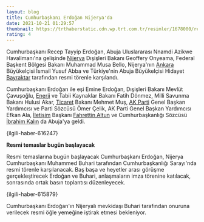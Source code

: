 ```yaml
--- 
layout: blog
title: Cumhurbaşkanı Erdoğan Nijerya'da
date: 2021-10-21 01:29:57
thumbnail: https://trthaberstatic.cdn.wp.trt.com.tr/resimler/1678000/recep-tayyip-erdogan-aa-1678091.jpg
rating: 4
---
```

<p>
	Cumhurbaşkanı Recep Tayyip Erdoğan, Abuja Uluslararası Nnamdi Azikwe Havalimanı'na gelişinde <a href="https://www.trthaber.com/etiket/nijerya/" target="_blank">Nijerya</a> Dışişleri Bakanı Geoffery Onyeama, Federal Başkent Bölgesi Bakanı Muhammad Musa Bello, Nijerya'nın <a href="https://www.trthaber.com/etiket/ankara/" target="_blank">Ankara</a> Büyükelçisi İsmail Yusuf Abba ve Türkiye'nin Abuja Büyükelçisi Hidayet <a href="https://www.trthaber.com/etiket/bayraktar/" target="_blank">Bayraktar</a> tarafından resmi törenle karşılandı.</p>
<p>
	Cumhurbaşkanı Erdoğan ile eşi Emine Erdoğan, Dışişleri Bakanı Mevlüt Çavuşoğlu, <a href="https://www.trthaber.com/etiket/enerji/" target="_blank">Enerji</a> ve Tabii Kaynaklar Bakanı Fatih Dönmez, Milli Savunma Bakanı Hulusi Akar, <a href="https://www.trthaber.com/etiket/ticaret/" target="_blank">Ticaret</a> Bakanı Mehmet Muş, <a href="https://www.trthaber.com/etiket/ak-parti/" target="_blank">AK Parti</a> Genel Başkan Yardımcısı ve Parti Sözcüsü Ömer Çelik, AK Parti Genel Başkan Yardımcısı Efkan Ala, <a href="https://www.trthaber.com/etiket/iletisim/" target="_blank">İletişim</a> Başkanı <a href="https://www.trthaber.com/etiket/fahrettin-altun/" target="_blank">Fahrettin Altun</a> ve Cumhurbaşkanlığı Sözcüsü <a href="https://www.trthaber.com/etiket/ibrahim-kalin/" target="_blank">İbrahim Kalın</a> da Abuja'ya geldi.</p>
<p>
	{ilgili-haber-616247}</p>
<p>
	<strong>Resmi temaslar bugün başlayacak</strong></p>
<p>
	Resmi temaslarına bugün başlayacak Cumhurbaşkanı Erdoğan, Nijerya Cumhurbaşkanı Muhammed Buhari tarafından Cumhurbaşkanlığı Sarayı'nda resmi törenle karşılanacak. Baş başa ve heyetler arası görüşme gerçekleştirecek Erdoğan ve Buhari, anlaşmaların imza törenine katılacak, sonrasında ortak basın toplantısı düzenleyecek.</p>
<p>
	{ilgili-haber-615879}</p>
<p>
	Cumhurbaşkanı Erdoğan'ın Nijeryalı mevkidaşı Buhari tarafından onuruna verilecek resmi öğle yemeğine iştirak etmesi bekleniyor.</p>
